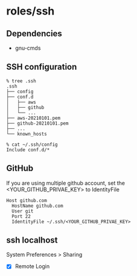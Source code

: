 # roles/ssh



## Dependencies
- gnu-cmds



## SSH configuration
```
% tree .ssh
.ssh
├── config
├── conf.d
│   ├── aws
│   ├── github
│   └── ...
├── aws-20210101.pem
├── github-20210101.pem
├── ...
└── known_hosts

% cat ~/.ssh/config
Include conf.d/*
```



## GitHub
If you are using multiple github account, set the <YOUR_GITHUB_PRIVAE_KEY> to IdentityFile

```
Host github.com
  HostName github.com
  User git
  Port 22
  IdentityFile ~/.ssh/<YOUR_GITHUB_PRIVAE_KEY>
```



## ssh localhost
System Preferences > Sharing

- [x] Remote Login

